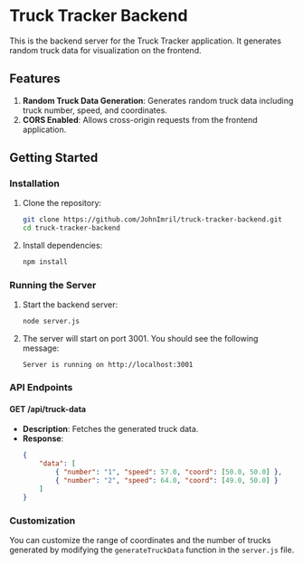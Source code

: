 # Truck Tracker Backend

This is the backend server for the Truck Tracker application. It generates random truck data for visualization on the frontend.

## Features

1. **Random Truck Data Generation**: Generates random truck data including truck number, speed, and coordinates.
2. **CORS Enabled**: Allows cross-origin requests from the frontend application.

## Getting Started

### Installation

1. Clone the repository:

    ```bash
    git clone https://github.com/JohnImril/truck-tracker-backend.git
    cd truck-tracker-backend
    ```

2. Install dependencies:
    ```bash
    npm install
    ```

### Running the Server

1. Start the backend server:

    ```bash
    node server.js
    ```

2. The server will start on port 3001. You should see the following message:
    ```
    Server is running on http://localhost:3001
    ```

### API Endpoints

#### GET /api/truck-data

-   **Description**: Fetches the generated truck data.
-   **Response**:
    ```json
    {
    	"data": [
    		{ "number": "1", "speed": 57.0, "coord": [50.0, 50.0] },
    		{ "number": "2", "speed": 64.0, "coord": [49.0, 50.0] }
    	]
    }
    ```

### Customization

You can customize the range of coordinates and the number of trucks generated by modifying the `generateTruckData` function in the `server.js` file.
